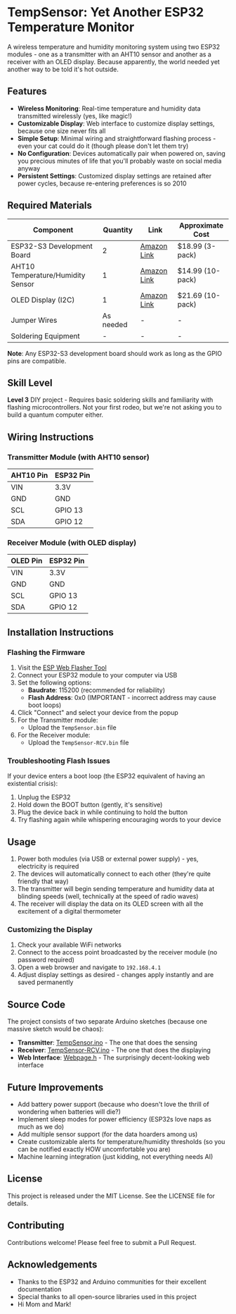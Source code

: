 # TempSensor: Yet Another ESP32 Temperature Monitor

A wireless temperature and humidity monitoring system using two ESP32 modules - one as a transmitter with an AHT10 sensor and another as a receiver with an OLED display. Because apparently, the world needed yet another way to be told it's hot outside.



## Features

- **Wireless Monitoring**: Real-time temperature and humidity data transmitted wirelessly (yes, like magic!)
- **Customizable Display**: Web interface to customize display settings, because one size never fits all
- **Simple Setup**: Minimal wiring and straightforward flashing process - even your cat could do it (though please don't let them try)
- **No Configuration**: Devices automatically pair when powered on, saving you precious minutes of life that you'll probably waste on social media anyway
- **Persistent Settings**: Customized display settings are retained after power cycles, because re-entering preferences is so 2010

## Required Materials

| Component | Quantity | Link | Approximate Cost |
|-----------|----------|------|------------------|
| ESP32-S3 Development Board | 2 | [Amazon Link](https://a.co/d/dDLfVQh) | $18.99 (3-pack) |
| AHT10 Temperature/Humidity Sensor | 1 | [Amazon Link](https://a.co/d/9607TRc) | $14.99 (10-pack) |
| OLED Display (I2C) | 1 | [Amazon Link](https://a.co/d/d1oBQb6) | $21.69 (10-pack) |
| Jumper Wires | As needed | - | - |
| Soldering Equipment | - | - | - |

**Note**: Any ESP32-S3 development board should work as long as the GPIO pins are compatible.

## Skill Level

**Level 3** DIY project - Requires basic soldering skills and familiarity with flashing microcontrollers. Not your first rodeo, but we're not asking you to build a quantum computer either.

## Wiring Instructions

### Transmitter Module (with AHT10 sensor)

| AHT10 Pin | ESP32 Pin |
|-----------|-----------|
| VIN | 3.3V |
| GND | GND |
| SCL | GPIO 13 |
| SDA | GPIO 12 |

### Receiver Module (with OLED display)

| OLED Pin | ESP32 Pin |
|----------|-----------|
| VIN | 3.3V |
| GND | GND |
| SCL | GPIO 13 |
| SDA | GPIO 12 |

## Installation Instructions

### Flashing the Firmware

1. Visit the [ESP Web Flasher Tool](https://espressif.github.io/esptool-js/)
2. Connect your ESP32 module to your computer via USB
3. Set the following options:
   - **Baudrate**: 115200 (recommended for reliability)
   - **Flash Address**: 0x0 (IMPORTANT - incorrect address may cause boot loops)
4. Click "Connect" and select your device from the popup
5. For the Transmitter module:
   - Upload the `TempSensor.bin` file
6. For the Receiver module:
   - Upload the `TempSensor-RCV.bin` file

### Troubleshooting Flash Issues

If your device enters a boot loop (the ESP32 equivalent of having an existential crisis):
1. Unplug the ESP32
2. Hold down the BOOT button (gently, it's sensitive)
3. Plug the device back in while continuing to hold the button
4. Try flashing again while whispering encouraging words to your device

## Usage

1. Power both modules (via USB or external power supply) - yes, electricity is required
2. The devices will automatically connect to each other (they're quite friendly that way)
3. The transmitter will begin sending temperature and humidity data at blinding speeds (well, technically at the speed of radio waves)
4. The receiver will display the data on its OLED screen with all the excitement of a digital thermometer

### Customizing the Display

1. Check your available WiFi networks
2. Connect to the access point broadcasted by the receiver module (no password required)
3. Open a web browser and navigate to `192.168.4.1`
4. Adjust display settings as desired - changes apply instantly and are saved permanently

## Source Code

The project consists of two separate Arduino sketches (because one massive sketch would be chaos):

- **Transmitter**: [TempSensor.ino](./Transmitter/TempSensor.ino) - The one that does the sensing
- **Receiver**: [TempSensor-RCV.ino](./Receiver/TempSensor-RCV.ino) - The one that does the displaying
- **Web Interface**: [Webpage.h](./Receiver/webpage.h) - The surprisingly decent-looking web interface

## Future Improvements

- Add battery power support (because who doesn't love the thrill of wondering when batteries will die?)
- Implement sleep modes for power efficiency (ESP32s love naps as much as we do)
- Add multiple sensor support (for the data hoarders among us)
- Create customizable alerts for temperature/humidity thresholds (so you can be notified exactly HOW uncomfortable you are)
- Machine learning integration (just kidding, not everything needs AI)

## License

This project is released under the MIT License. See the LICENSE file for details.

## Contributing

Contributions welcome! Please feel free to submit a Pull Request.

## Acknowledgements

- Thanks to the ESP32 and Arduino communities for their excellent documentation
- Special thanks to all open-source libraries used in this project
- Hi Mom and Mark! 
